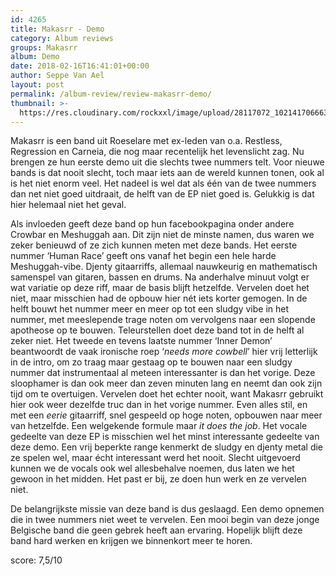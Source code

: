 ```yaml
---
id: 4265
title: Makasrr - Demo
category: Album reviews
groups: Makasrr
album: Demo
date: 2018-02-16T16:41:01+00:00
author: Seppe Van Ael
layout: post
permalink: /album-review/review-makasrr-demo/
thumbnail: >-
  https://res.cloudinary.com/rockxxl/image/upload/28117072_10214170666372976_90748212_n.png
---
```

Makasrr is een band uit Roeselare met ex-leden van o.a. Restless, Regression en Carneia, die nog maar recentelijk het levenslicht zag. Nu brengen ze hun eerste demo uit die slechts twee nummers telt. Voor nieuwe bands is dat nooit slecht, toch maar iets aan de wereld kunnen tonen, ook al is het niet enorm veel. Het nadeel is wel dat als één van de twee nummers dan net niet goed uitdraait, de helft van de EP niet goed is. Gelukkig is dat hier helemaal niet het geval.

Als invloeden geeft deze band op hun facebookpagina onder andere Crowbar en Meshuggah aan. Dit zijn niet de minste namen, dus waren we zeker benieuwd of ze zich kunnen meten met deze bands. Het eerste nummer ‘Human Race’ geeft ons vanaf het begin een hele harde Meshuggah-vibe. Djenty gitaarriffs, allemaal nauwkeurig en mathematisch samenspel van gitaren, bassen en drums. Na anderhalve minuut volgt er wat variatie op deze riff, maar de basis blijft hetzelfde. Vervelen doet het niet, maar misschien had de opbouw hier nét iets korter gemogen. In de helft bouwt het nummer meer en meer op tot een sludgy vibe in het nummer, met meeslepende trage noten om vervolgens naar een slopende apotheose op te bouwen. Teleurstellen doet deze band tot in de helft al zeker niet. Het tweede en tevens laatste nummer ‘Inner Demon’ beantwoordt de vaak ironische roep ‘_needs more cowbell_’ hier vrij letterlijk in de intro, om zo traag maar gestaag op te bouwen naar een sludgy nummer dat instrumentaal al meteen interessanter is dan het vorige. Deze sloophamer is dan ook meer dan zeven minuten lang en neemt dan ook zijn tijd om te overtuigen. Vervelen doet het echter nooit, want Makasrr gebruikt hier ook weer dezelfde truc dan in het vorige nummer. Even alles stil, en met een _eerie_ gitaarriff, snel gespeeld op hoge noten, opbouwen naar meer van hetzelfde. Een welgekende formule maar _it does the job_. Het vocale gedeelte van deze EP is misschien wel het minst interessante gedeelte van deze demo. Een vrij beperkte range kenmerkt de sludgy en djenty metal die ze spelen wel, maar écht interessant werd het nooit. Slecht uitgevoerd kunnen we de vocals ook wel allesbehalve noemen, dus laten we het gewoon in het midden. Het past er bij, ze doen hun werk en ze vervelen niet.

De belangrijkste missie van deze band is dus geslaagd. Een demo opnemen die in twee nummers niet weet te vervelen. Een mooi begin van deze jonge Belgische band die geen gebrek heeft aan ervaring. Hopelijk blijft deze band hard werken en krijgen we binnenkort meer te horen.

score: 7,5/10
